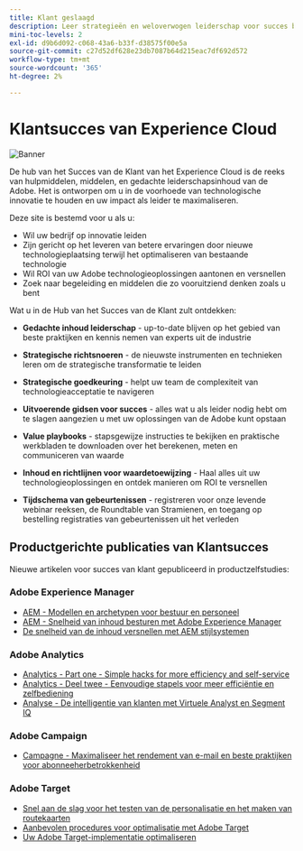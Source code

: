 ```yaml
---
title: Klant geslaagd
description: Leer strategieën en weloverwogen leiderschap voor succes bij het leiden van zaken die door de toepassingen en de diensten van Adobe Experience Cloud worden aangedreven. Ontgrendel de hulpmiddelen u een weg-kaart moet bouwen en een efficiënt team tot stand brengen.
mini-toc-levels: 2
exl-id: d9b6d092-c068-43a6-b33f-d38575f00e5a
source-git-commit: c27d52df628e23db7087b64d215eac7df692d572
workflow-type: tm+mt
source-wordcount: '365'
ht-degree: 2%

---
```


# Klantsucces van Experience Cloud

![Banner](assets/experience-cloud-banner-3.png)

De hub van het Succes van de Klant van het Experience Cloud is de reeks van hulpmiddelen, middelen, en gedachte leiderschapsinhoud van de Adobe. Het is ontworpen om u in de voorhoede van technologische innovatie te houden en uw impact als leider te maximaliseren.

Deze site is bestemd voor u als u:

* Wil uw bedrijf op innovatie leiden
* Zijn gericht op het leveren van betere ervaringen door nieuwe technologieplaatsing terwijl het optimaliseren van bestaande technologie
* Wil ROI van uw Adobe technologieoplossingen aantonen en versnellen
* Zoek naar begeleiding en middelen die zo vooruitziend denken zoals u bent

Wat u in de Hub van het Succes van de Klant zult ontdekken:

* **Gedachte inhoud leiderschap** - up-to-date blijven op het gebied van beste praktijken en kennis nemen van experts uit de industrie

* **Strategische richtsnoeren** - de nieuwste instrumenten en technieken leren om de strategische transformatie te leiden

* **Strategische goedkeuring** - helpt uw team de complexiteit van technologieacceptatie te navigeren

* **Uitvoerende gidsen voor succes** - alles wat u als leider nodig hebt om te slagen aangezien u met uw oplossingen van de Adobe kunt opstaan

* **Value playbooks** - stapsgewijze instructies te bekijken en praktische werkbladen te downloaden over het berekenen, meten en communiceren van waarde

* **Inhoud en richtlijnen voor waardetoewijzing** - Haal alles uit uw technologieoplossingen en ontdek manieren om ROI te versnellen

* **Tijdschema van gebeurtenissen** - registreren voor onze levende webinar reeksen, de Roundtable van Stramienen, en toegang op bestelling registraties van gebeurtenissen uit het verleden

## Productgerichte publicaties van Klantsucces

Nieuwe artikelen voor succes van klant gepubliceerd in productzelfstudies:

### Adobe Experience Manager

* [AEM - Modellen en archetypen voor bestuur en personeel](https://experienceleague.adobe.com/docs/experience-manager-learn/cloud-service/introduction/strategy/experience-manager-governance-and-staffing-models.html?lang=en)
* [AEM - Snelheid van inhoud besturen met Adobe Experience Manager](https://experienceleague.adobe.com/docs/experience-manager-learn/cloud-service/introduction/strategy/drive-content-velocity-for-sites.html?lang=en)
* [De snelheid van de inhoud versnellen met AEM stijlsystemen](https://experienceleague.adobe.com/docs/experience-manager-learn/cloud-service/introduction/strategy/accelerate-content-velocity-aem.html?lang=en)

### Adobe Analytics

* [Analytics - Part one - Simple hacks for more efficiency and self-service](https://experienceleague.adobe.com/docs/analytics-learn/tutorials/intro-to-analytics/strategy/analytics-simple-hacks-for-efficiency-part-one.html?lang=en)
* [Analytics - Deel twee - Eenvoudige stapels voor meer efficiëntie en zelfbediening](https://experienceleague.adobe.com/docs/analytics-learn/tutorials/intro-to-analytics/strategy/analytics-simple-hacks-for-efficiency-part-two.html?lang=en)
* [Analyse - De intelligentie van klanten met Virtuele Analyst en Segment IQ](https://experienceleague.adobe.com/docs/analytics-learn/tutorials/intro-to-analytics/strategy/customer-intelligence-with-virtual-analyst.html?lang=en)

### Adobe Campaign

* [Campagne - Maximaliseer het rendement van e-mail en beste praktijken voor abonneeherbetrokkenheid](https://experienceleague.adobe.com/docs/campaign-learn/tutorials/strategy/campaign-maximize-email-best-practices.html?lang=nl)

### Adobe Target

* [Snel aan de slag voor het testen van de personalisatie en het maken van routekaarten](https://experienceleague.adobe.com/docs/target-learn/tutorials/administration/strategy/create-personalization-roadmap-testing-plan.html?lang=en)
* [Aanbevolen procedures voor optimalisatie met Adobe Target](https://experienceleague.adobe.com/docs/target-learn/tutorials/administration/strategy/target-best-practices-for-optimization.html?lang=en)
* [Uw Adobe Target-implementatie optimaliseren](https://experienceleague.adobe.com/docs/target-learn/tutorials/administration/strategy/optimize-your-target-implementation.html?lang=en)